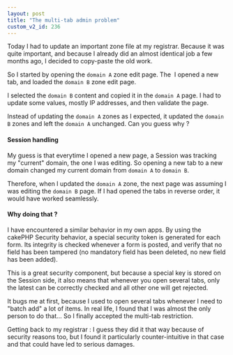 ```yaml
---
layout: post
title: "The multi-tab admin problem"
custom_v2_id: 236
---
```


<p>Today I had to update an important zone file at my registrar. Because it was quite important, and because I already did an almost identical job a few months ago, I decided to copy-paste the old work.</p>
<p>So I started by opening the <code>domain A</code> zone edit page. The  I opened a new tab, and loaded the <code>domain B</code> zone edit page.</p>
<p>I selected the <code>domain B</code> content and copied it in the <code>domain A</code> page. I had to update some values, mostly IP addresses, and then validate the page.</p>
<p>Instead of updating the <code>domain A</code> zones as I expected, it updated the <code>domain B</code> zones and left the <code>domain A</code> unchanged. Can you guess why ?</p>
<h4>Session handling</h4>
<p>My guess is that everytime I opened a new page, a Session was tracking my "current" domain, the one I was editing. So opening a new tab to a new domain changed my current domain from <code>domain A</code> to <code>domain B</code>.</p>
<p>Therefore, when I updated the <code>domain A</code> zone, the next page was assuming I was editing the <code>domain B</code> page. If I had opened the tabs in reverse order, it would have worked seamlessly.</p>
<h4>Why doing that ?</h4>
<p>I have encountered a similar behavior in my own apps. By using the cakePHP Security behavior, a special security token is generated for each form. Its integrity is checked whenever a form is posted, and verify that no field has been tampered (no mandatory field has been deleted, no new field has been added).</p>
<p>This is a great security component, but because a special key is stored on the Session side, it also means that whenever you open several tabs, only the latest can be correctly checked and all other one will get rejected.</p>
<p>It bugs me at first, because I used to open several tabs whenever I need to "batch add" a lot of items. In real life, I found that I was almost the only person to do that... So I finally accepted the multi-tab restriction.</p>
<p>Getting back to my registrar : I guess they did it that way because of security reasons too, but I found it particularly counter-intuitive in that case and that could have led to serious damages.</p>